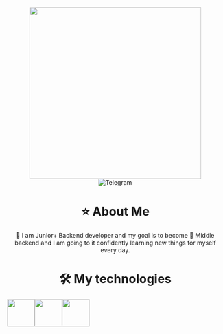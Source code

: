 <link rel="stylesheet" type='text/css' href="https://cdn.jsdelivr.net/gh/devicons/devicon@latest/devicon.min.css" />
          
<div id="header" align="center">
    <img src="https://media.giphy.com/media/v1.Y2lkPTc5MGI3NjExdzUwbnMxZmZtY29qMzc1MHhweGI2aXVhcnRvaWEyem94ODAyNTE3cyZlcD12MV9pbnRlcm5hbF9naWZfYnlfaWQmY3Q9Zw/2IudUHdI075HL02Pkk/giphy.gif" width="400"/>
</div>
<div id="badges" align="center">
    <img src="https://img.shields.io/badge/Telegram-green?style=for-the-badge&logo=telegram&logoColor=white" alt="Telegram"/>
</div>
<h1 align="center">⭐️ About Me</h1>
<p align="center">🐻 I am Junior+ Backend developer and my goal is to become 🦁 Middle backend and I am going to it confidently learning new things for myself every day.</p>
<h1 align="center">🛠 My technologies</h1>
<div id="tech" style="display: flex; flex-direction: col" align="center">
<img src="https://cdn.jsdelivr.net/gh/devicons/devicon@latest/icons/nodejs/nodejs-original-wordmark.svg" width="64" height="64" />
<img src="https://cdn.jsdelivr.net/gh/devicons/devicon@latest/icons/javascript/javascript-original.svg" width="64" height="64" />
<img src="https://cdn.jsdelivr.net/gh/devicons/devicon@latest/icons/nestjs/nestjs-original.svg" width="64" height="64" />
</div>
